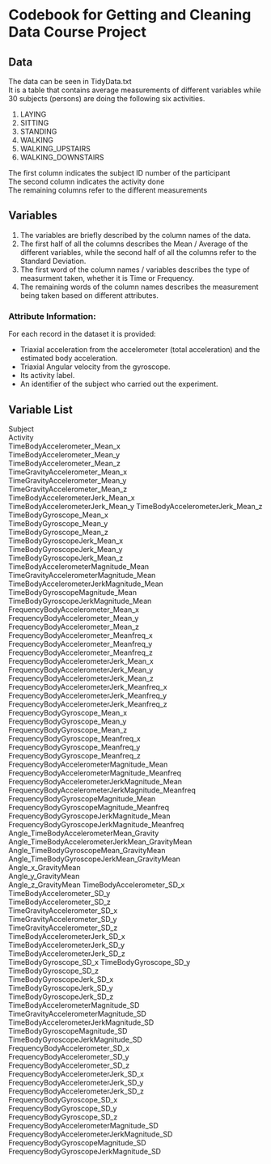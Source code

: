 # Codebook for Getting and Cleaning Data Course Project

## Data
The data can be seen in TidyData.txt  
It is a table that contains average measurements of different variables while 30 subjects (persons) are doing the following six activities.
 1. LAYING
 2. SITTING
 3. STANDING
 4. WALKING
 5. WALKING_UPSTAIRS
 6. WALKING_DOWNSTAIRS

The first column indicates the subject ID number of the participant  
The second column indicates the activity done  
The remaining columns refer to the different measurements  

## Variables
1. The variables are briefly described by the column names of the data.  
2. The first half of all the columns describes the Mean / Average of the different variables, while the second half of all the columns refer to the Standard Deviation.   
3. The first word of the column names / variables describes the type of measurment taken, whether it is Time or Frequency.  
4. The remaining words of the column names describes the measurement being taken based on different attributes.

### Attribute Information:
 For each record in the dataset it is provided: 
- Triaxial acceleration from the accelerometer (total acceleration) and the estimated body acceleration. 
- Triaxial Angular velocity from the gyroscope. 
- Its activity label. 
- An identifier of the subject who carried out the experiment.  

## Variable List  
Subject  
Activity  
TimeBodyAccelerometer_Mean_x  
TimeBodyAccelerometer_Mean_y  
TimeBodyAccelerometer_Mean_z   
TimeGravityAccelerometer_Mean_x  
TimeGravityAccelerometer_Mean_y    
TimeGravityAccelerometer_Mean_z   
TimeBodyAccelerometerJerk_Mean_x   
TimeBodyAccelerometerJerk_Mean_y 
TimeBodyAccelerometerJerk_Mean_z  
TimeBodyGyroscope_Mean_x    
TimeBodyGyroscope_Mean_y  
TimeBodyGyroscope_Mean_z   
TimeBodyGyroscopeJerk_Mean_x   
TimeBodyGyroscopeJerk_Mean_y  
TimeBodyGyroscopeJerk_Mean_z   
TimeBodyAccelerometerMagnitude_Mean   
TimeGravityAccelerometerMagnitude_Mean    
TimeBodyAccelerometerJerkMagnitude_Mean    
TimeBodyGyroscopeMagnitude_Mean   
TimeBodyGyroscopeJerkMagnitude_Mean    
FrequencyBodyAccelerometer_Mean_x   
FrequencyBodyAccelerometer_Mean_y    
FrequencyBodyAccelerometer_Mean_z 
FrequencyBodyAccelerometer_Meanfreq_x   
FrequencyBodyAccelerometer_Meanfreq_y    
FrequencyBodyAccelerometer_Meanfreq_z  
FrequencyBodyAccelerometerJerk_Mean_x   
FrequencyBodyAccelerometerJerk_Mean_y    
FrequencyBodyAccelerometerJerk_Mean_z  
FrequencyBodyAccelerometerJerk_Meanfreq_x   
FrequencyBodyAccelerometerJerk_Meanfreq_y  
FrequencyBodyAccelerometerJerk_Meanfreq_z   
FrequencyBodyGyroscope_Mean_x   
FrequencyBodyGyroscope_Mean_y    
FrequencyBodyGyroscope_Mean_z   
FrequencyBodyGyroscope_Meanfreq_x    
FrequencyBodyGyroscope_Meanfreq_y  
FrequencyBodyGyroscope_Meanfreq_z    
FrequencyBodyAccelerometerMagnitude_Mean  
FrequencyBodyAccelerometerMagnitude_Meanfreq  
FrequencyBodyAccelerometerJerkMagnitude_Mean   
FrequencyBodyAccelerometerJerkMagnitude_Meanfreq  
FrequencyBodyGyroscopeMagnitude_Mean    
FrequencyBodyGyroscopeMagnitude_Meanfreq    
FrequencyBodyGyroscopeJerkMagnitude_Mean    
FrequencyBodyGyroscopeJerkMagnitude_Meanfreq    
Angle_TimeBodyAccelerometerMean_Gravity    
Angle_TimeBodyAccelerometerJerkMean_GravityMean  
Angle_TimeBodyGyroscopeMean_GravityMean   
Angle_TimeBodyGyroscopeJerkMean_GravityMean    
Angle_x_GravityMean    
Angle_y_GravityMean    
Angle_z_GravityMean 
TimeBodyAccelerometer_SD_x    
TimeBodyAccelerometer_SD_y   
TimeBodyAccelerometer_SD_z   
TimeGravityAccelerometer_SD_x    
TimeGravityAccelerometer_SD_y   
TimeGravityAccelerometer_SD_z    
TimeBodyAccelerometerJerk_SD_x  
TimeBodyAccelerometerJerk_SD_y   
TimeBodyAccelerometerJerk_SD_z  
TimeBodyGyroscope_SD_x 
TimeBodyGyroscope_SD_y   
TimeBodyGyroscope_SD_z     
TimeBodyGyroscopeJerk_SD_x   
TimeBodyGyroscopeJerk_SD_y    
TimeBodyGyroscopeJerk_SD_z   
TimeBodyAccelerometerMagnitude_SD    
TimeGravityAccelerometerMagnitude_SD  
TimeBodyAccelerometerJerkMagnitude_SD   
TimeBodyGyroscopeMagnitude_SD  
TimeBodyGyroscopeJerkMagnitude_SD  
FrequencyBodyAccelerometer_SD_x    
FrequencyBodyAccelerometer_SD_y  
FrequencyBodyAccelerometer_SD_z    
FrequencyBodyAccelerometerJerk_SD_x  
FrequencyBodyAccelerometerJerk_SD_y   
FrequencyBodyAccelerometerJerk_SD_z    
FrequencyBodyGyroscope_SD_x    
FrequencyBodyGyroscope_SD_y   
FrequencyBodyGyroscope_SD_z    
FrequencyBodyAccelerometerMagnitude_SD   
FrequencyBodyAccelerometerJerkMagnitude_SD    
FrequencyBodyGyroscopeMagnitude_SD  
FrequencyBodyGyroscopeJerkMagnitude_SD  
